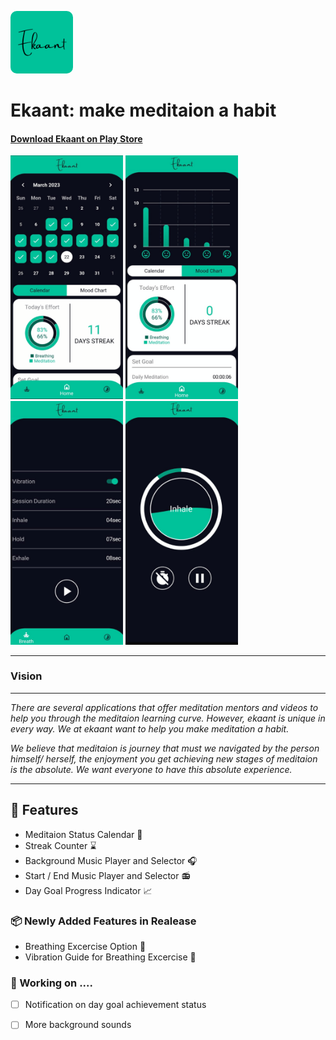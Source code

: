 <kbd><img src="./assets/ekaant.png" alt="logo" width="100" style="border-radius:10%"/></kbd>

# Ekaant: make meditaion a habit

#### [Download Ekaant on Play Store](https://play.google.com/store/apps/details?id=com.thetechsurf.ekaant)

<p float="left">
  <img src="./assets/readme_img/img1.png" width="180" />
  <img src="./assets/readme_img/img4.png" width="180" />
  <img src="./assets/readme_img/img2.png" width="180" /> 
  <img src="./assets/readme_img/img3.png" width="180" />
</p>

---
### Vision
---
*There are several applications that offer meditation mentors and videos to help you through the meditaion learning curve. However, ekaant is unique in every way. We at ekaant want to help you make meditation a habit.* 

*We believe that meditaion is journey that must we navigated by the person himself/ herself, the enjoyment you get achieving new stages of meditaion is the absolute. We want everyone to have this absolute experience.* 



---
## 🚀 Features
- Meditaion Status Calendar :calendar:
- Streak Counter :hourglass:
- Background Music Player and Selector :headphones:
- Start / End Music Player and Selector :radio:
- Day Goal Progress Indicator :chart_with_upwards_trend:

### 📦 Newly Added Features in Realease

- Breathing Excercise Option :massage:
- Vibration Guide for Breathing Excercise :vibration_mode:

### 🧗 Working on ....

- [ ] Notification on day goal achievement status
- [ ] More background sounds




